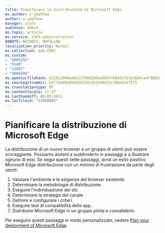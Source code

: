 ```yaml
---
title: Pianificare la distribuzione di Microsoft Edge
ms.author: v-jmathew
author: v-jmathew
manager: scotv
audience: Admin
ms.topic: article
ms.service: o365-administration
ROBOTS: NOINDEX, NOFOLLOW
localization_priority: Normal
ms.collection: Adm_O365
ms.custom:
- "9005291"
- "9140"
- "11087"
- "9006490"
ms.openlocfilehash: e215528904a0e1176b02069a86d47884d17b1e2b04ca4f90d5deedbeb82f5dc9
ms.sourcegitcommit: b5f7da89a650d2915dc652449623c78be6247175
ms.translationtype: MT
ms.contentlocale: it-IT
ms.lasthandoff: 08/05/2021
ms.locfileid: "53960695"
---
```

# <a name="plan-your-deployment-of-microsoft-edge"></a>Pianificare la distribuzione di Microsoft Edge

La distribuzione di un nuovo browser a un gruppo di utenti può essere scoraggiante. Possiamo aiutarti a suddividerlo in passaggi e a illustrare ognuno di essi. Se segui questi sette passaggi, avrai un esito positivo Microsoft Edge distribuzione con un minimo di frustrazione da parte degli utenti:

1. Valutare l'ambiente e le esigenze del browser esistente.
2. Determinare la metodologia di distribuzione.
3. Eseguire l'individuazione dei siti.
4. Determinare la strategia del canale.
5. Definire e configurare i criteri.
6. Eseguire test di compatibilità delle app.
7. Distribuire Microsoft Edge in un gruppo pilota e convalidarlo.

Per eseguire questi passaggi in modo personalizzato, vedere [Plan your deployment of Microsoft Edge](https://go.microsoft.com/fwlink/?linkid=2129990).
